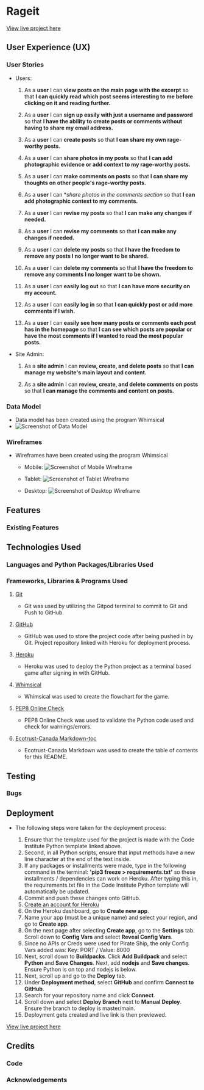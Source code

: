 # Rageit

[View live project here](https://rageit.herokuapp.com/)

## User Experience (UX)

### User Stories

- Users: 

    1. As a **user** I can **view posts on the main page with the excerpt** so that **I can quickly read which post seems interesting to me before clicking on it and reading further.**

    2. As a **user** I can **sign up easily with just a username and password** so that **I have the ability to create posts or comments without having to share my email address.**

    3. As a **user** I can **create posts** so that **I can share my own rage-worthy posts.**

    4. As a **user** I can **share photos in my posts** so that **I can add photographic evidence or add context to my rage-worthy posts.**

    5. As a **user** I can **make comments on posts** so that **I can share my thoughts on other people's rage-worthy posts.**

    6. As a **user** I can **share photos in the comments section* so that **I can add photographic context to my comments.**

    7. As a **user** I can **revise my posts** so that **I can make any changes if needed.**

    8. As a **user** I can **revise my comments** so that **I can make any changes if needed.**

    9. As a **user** I can **delete my posts** so that **I have the freedom to remove any posts I no longer want to be shared.**

    10. As a **user** I can **delete my comments** so that **I have the freedom to remove any comments I no longer want to be shown.**

    11. As a **user** I can **easily log out** so that **I can have more security on my account.**

    12. As a **user** I can **easily log in** so that **I can quickly post or add more comments if I wish.**

    13. As a **user** I can **easily see how many posts or comments each post has in the homepage** so that **I can see which posts are popular or have the most comments if I wanted to read the most popular posts.**

- Site Admin: 

    1. As a **site admin** I can **review, create, and delete posts** so that **I can manage my website's main layout and content.**

    2. As a **site admin** I can **review, create, and delete comments on posts** so that **I can manage the comments and content on posts.**

### Data Model

- Data model has been created using the program Whimsical
- ![Screenshot of Data Model](documentation/datamodel.png)

### Wireframes

- Wireframes have been created using the program Whimsical

    - Mobile: 
        ![Screenshot of Mobile Wireframe](documentation/wireframes/mobile_wireframe.png)

    - Tablet: 
        ![Screenshot of Tablet Wireframe](documentation/wireframes/tablet_wireframe.png)

    - Desktop:
        ![Screenshot of Desktop Wireframe](documentation/wireframes/desktop_wireframe.png)

## Features

### Existing Features

## Technologies Used

### Languages and Python Packages/Libraries Used

### Frameworks, Libraries & Programs Used

1. [Git](https://git-scm.com/)
    - Git was used by utilizing the Gitpod terminal to commit to Git and Push to GitHub.

2. [GitHub](https://github.com/)
    - GitHub was used to store the project code after being pushed in by Git. Project repository linked with Heroku for deployment process. 

3. [Heroku](https://dashboard.heroku.com/login)
    - Heroku was used to deploy the Python project as a terminal based game after signing in with GitHub. 

4. [Whimsical](https://whimsical.com)
    - Whimsical was used to create the flowchart for the game. 

5. [PEP8 Online Check](http://pep8online.com/)
    - PEP8 Online Check was used to validate the Python code used and check for warnings/errors. 

6.  [Ecotrust-Canada Markdown-toc](https://ecotrust-canada.github.io/markdown-toc/)
    - Ecotrust-Canada Markdown was used to create the table of contents for this README. 

## Testing

### Bugs

## Deployment

- The following steps were taken for the deployment process:

    1. Ensure that the template used for the project is made with the Code Institute Python template linked above. 
    2. Second, in all Python scripts, ensure that input methods have a new line character at the end of the text inside.
    3. If any packages or installments were made, type in the following command in the terminal: **'pip3 freeze > requirements.txt'** so these installments / dependencies can work on Heroku. After typing this in, the requirements.txt file in the Code Institute Python template will automatically be updated. 
    4. Commit and push these changes onto GitHub.
    5. [Create an account for Heroku](https://id.heroku.com/login)
    6. On the Heroku dashboard, go to **Create new app**. 
    7. Name your app (must be a unique name) and select your region, and go to **Create app**.
    8. On the next page after selecting **Create app**, go to the **Settings** tab. Scroll down to **Config Vars** and select **Reveal Config Vars**.
    9. Since no APIs or Creds were used for Pirate Ship, the only Config Vars added was:
    Key: PORT / 
    Value: 8000
    10. Next, scroll down to **Buildpacks**. Click **Add Buildpack** and select **Python** and **Save Changes**. Next, add **nodejs** and **Save changes**. Ensure Python is on top and nodejs is below. 
    11. Next, scroll up and go to the **Deploy** tab.
    12. Under **Deployment method**, select **GitHub** and confirm **Connect to GitHub**. 
    13. Search for your repository name and click **Connect**.
    14. Scroll down and select **Deploy Branch** next to **Manual Deploy**. Ensure the branch to deploy is master/main. 
    15. Deployment gets created and live link is then previewed. 

[View live project here](https://pirate-ship54.herokuapp.com/)

## Credits

### Code

### Acknowledgements













